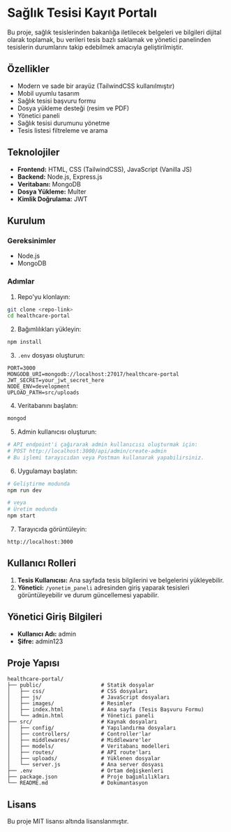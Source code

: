 # Sağlık Tesisi Kayıt Portalı

Bu proje, sağlık tesislerinden bakanlığa iletilecek belgeleri ve bilgileri dijital olarak toplamak, bu verileri tesis bazlı saklamak ve yönetici panelinden tesislerin durumlarını takip edebilmek amacıyla geliştirilmiştir.

## Özellikler

- Modern ve sade bir arayüz (TailwindCSS kullanılmıştır)
- Mobil uyumlu tasarım
- Sağlık tesisi başvuru formu
- Dosya yükleme desteği (resim ve PDF)
- Yönetici paneli
- Sağlık tesisi durumunu yönetme
- Tesis listesi filtreleme ve arama

## Teknolojiler

- **Frontend:** HTML, CSS (TailwindCSS), JavaScript (Vanilla JS)
- **Backend:** Node.js, Express.js
- **Veritabanı:** MongoDB
- **Dosya Yükleme:** Multer
- **Kimlik Doğrulama:** JWT

## Kurulum

### Gereksinimler

- Node.js
- MongoDB

### Adımlar

1. Repo'yu klonlayın:

```bash
git clone <repo-link>
cd healthcare-portal
```

2. Bağımlılıkları yükleyin:

```bash
npm install
```

3. `.env` dosyası oluşturun:

```
PORT=3000
MONGODB_URI=mongodb://localhost:27017/healthcare-portal
JWT_SECRET=your_jwt_secret_here
NODE_ENV=development
UPLOAD_PATH=src/uploads
```

4. Veritabanını başlatın:

```bash
mongod
```

5. Admin kullanıcısı oluşturun:

```bash
# API endpoint'i çağırarak admin kullanıcısı oluşturmak için:
# POST http://localhost:3000/api/admin/create-admin
# Bu işlemi tarayıcıdan veya Postman kullanarak yapabilirsiniz.
```

6. Uygulamayı başlatın:

```bash
# Geliştirme modunda
npm run dev

# veya
# Üretim modunda
npm start
```

7. Tarayıcıda görüntüleyin:

```
http://localhost:3000
```

## Kullanıcı Rolleri

1. **Tesis Kullanıcısı:** Ana sayfada tesis bilgilerini ve belgelerini yükleyebilir.
2. **Yönetici:** `/yonetim_paneli` adresinden giriş yaparak tesisleri görüntüleyebilir ve durum güncellemesi yapabilir.

## Yönetici Giriş Bilgileri

- **Kullanıcı Adı:** admin
- **Şifre:** admin123

## Proje Yapısı

```
healthcare-portal/
├── public/                   # Statik dosyalar
│   ├── css/                  # CSS dosyaları
│   ├── js/                   # JavaScript dosyaları
│   ├── images/               # Resimler
│   ├── index.html            # Ana sayfa (Tesis Başvuru Formu)
│   └── admin.html            # Yönetici paneli
├── src/                      # Kaynak dosyaları
│   ├── config/               # Yapılandırma dosyaları
│   ├── controllers/          # Controller'lar
│   ├── middlewares/          # Middleware'ler
│   ├── models/               # Veritabanı modelleri
│   ├── routes/               # API route'ları
│   ├── uploads/              # Yüklenen dosyalar
│   └── server.js             # Ana server dosyası
├── .env                      # Ortam değişkenleri
├── package.json              # Proje bağımlılıkları
└── README.md                 # Dokümantasyon
```

## Lisans

Bu proje MIT lisansı altında lisanslanmıştır. 
